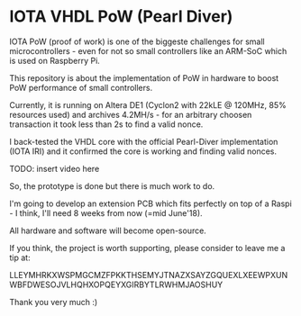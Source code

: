 # IOTA VHDL PoW (Pearl Diver)

IOTA PoW (proof of work) is one of the biggeste challenges for small microcontrollers - even for not so small controllers like an ARM-SoC which is used on Raspberry Pi.

This repository is about the implementation of PoW in hardware to boost PoW performance of small controllers.

Currently, it is running on Altera DE1 (Cyclon2 with 22kLE @ 120MHz, 85% resources used) and archives 4.2MH/s - for an arbitrary choosen transaction it took less than 2s to find a valid nonce.

I back-tested the VHDL core with the official Pearl-Diver implementation (IOTA IRI) and it confirmed the core is working and finding valid nonces.

TODO: insert video here

So, the prototype is done but there is much work to do.

I'm going to develop an extension PCB which fits perfectly on top of a Raspi - I think, I'll need 8 weeks from now (=mid June'18).

All hardware and software will become open-source.

If you think, the project is worth supporting, please consider to leave me a tip at:

LLEYMHRKXWSPMGCMZFPKKTHSEMYJTNAZXSAYZGQUEXLXEEWPXUNWBFDWESOJVLHQHXOPQEYXGIRBYTLRWHMJAOSHUY

Thank you very much :)
